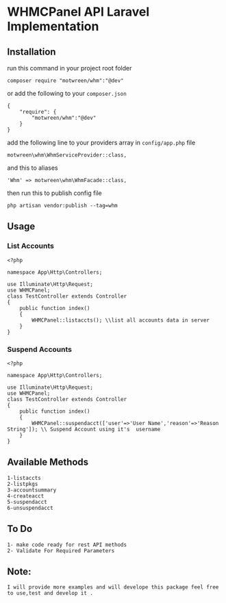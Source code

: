 # WHMCPanel API Laravel Implementation 

## Installation

run this command in your project root folder


```
composer require "motwreen/whm":"@dev"
```

or add the following to your `composer.json`


```
{
    "require": {
    	"motwreen/whm":"@dev"
    }
}
```
add the following line to your providers array in `config/app.php` file

```
motwreen\whm\WhmServiceProvider::class,
```

and this to aliases 

```
'Whm' => motwreen\whm\WhmFacade::class,
```

then run this to publish config file

```
php artisan vendor:publish --tag=whm
```

## Usage 

### List Accounts 
```
<?php

namespace App\Http\Controllers;

use Illuminate\Http\Request;
use WHMCPanel;
class TestController extends Controller
{
    public function index()
    {
        WHMCPanel::listaccts(); \\list all accounts data in server
    }
}

```



### Suspend Accounts 
```
<?php

namespace App\Http\Controllers;

use Illuminate\Http\Request;
use WHMCPanel;
class TestController extends Controller
{
    public function index()
    {
        WHMCPanel::suspendacct(['user'=>'User Name','reason'=>'Reason String']); \\ Suspend Account using it's  username
    }
}

```




## Available Methods

    1-listaccts
	2-listpkgs
	3-accountsummary
	4-createacct
	5-suspendacct
	6-unsuspendacct


## To Do
	
	1- make code ready for rest API methods
	2- Validate For Required Parameters

## Note: 
    I will provide more examples and will develope this package feel free to use,test and develop it .
